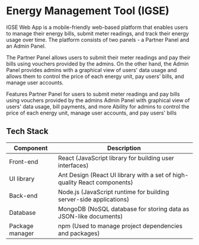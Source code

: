 
# Energy Management Tool (IGSE)
IGSE Web App is a mobile-friendly web-based platform that enables users to manage their energy bills, submit meter readings, and track their energy usage over time. The platform consists of two panels - a Partner Panel and an Admin Panel.

The Partner Panel allows users to submit their meter readings and pay their bills using vouchers provided by the admins. On the other hand, the Admin Panel provides admins with a graphical view of users' data usage and allows them to control the price of each energy unit, pay users' bills, and manage user accounts.

Features
Partner Panel for users to submit meter readings and pay bills using vouchers provided by the admins
Admin Panel with graphical view of users' data usage, bill payments, and more
Ability for admins to control the price of each energy unit, manage user accounts, and pay users' bills



## Tech Stack
| Component           | Description                                                                           |
|---------------------|---------------------------------------------------------------------------------------|
| Front-end           | React (JavaScript library for building user interfaces)                              |
| UI library          | Ant Design (React UI library with a set of high-quality React components)            |
| Back-end            | Node.js (JavaScript runtime for building server-side applications)                   |
| Database            | MongoDB (NoSQL database for storing data as JSON-like documents)                     |
| Package manager     | npm (Used to manage project dependencies and packages)                               |
